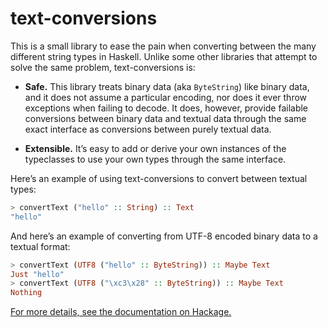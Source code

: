 # text-conversions

This is a small library to ease the pain when converting between the many different string types in Haskell. Unlike some other libraries that attempt to solve the same problem, text-conversions is:

  - **Safe.** This library treats binary data (aka `ByteString`) like binary data, and it does not assume a particular encoding, nor does it ever throw exceptions when failing to decode. It does, however, provide failable conversions between binary data and textual data through the same exact interface as conversions between purely textual data.

  - **Extensible.** It’s easy to add or derive your own instances of the typeclasses to use your own types through the same interface.

Here’s an example of using text-conversions to convert between textual types:

```haskell
> convertText ("hello" :: String) :: Text
"hello"
```

And here’s an example of converting from UTF-8 encoded binary data to a textual format:

```haskell
> convertText (UTF8 ("hello" :: ByteString)) :: Maybe Text
Just "hello"
> convertText (UTF8 ("\xc3\x28" :: ByteString)) :: Maybe Text
Nothing
```

[For more details, see the documentation on Hackage.][hackage]

[hackage]: https://hackage.haskell.org/package/text-conversions
